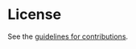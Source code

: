 # License

See the
[guidelines for contributions](https://github.com/openpgp-pqc/draft-openpgp-pqc/blob/main/CONTRIBUTING.md).
